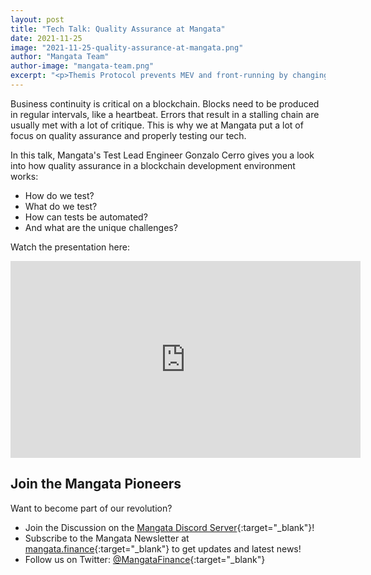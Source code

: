 ```yaml
---
layout: post
title: "Tech Talk: Quality Assurance at Mangata"
date: 2021-11-25
image: "2021-11-25-quality-assurance-at-mangata.png"
author: "Mangata Team"
author-image: "mangata-team.png"
excerpt: "<p>Themis Protocol prevents MEV and front-running by changing the way blocks for the blockchain are created. In this tech talk, Mangatas' Lead Rust Engineer, Mateusz Nowakowski, explains the solution and technical changes we had to made to block creation to implement our solution.</p>"
---
```


Business continuity is critical on a blockchain. Blocks need to be produced in regular intervals, like a heartbeat. Errors that result in a stalling chain are usually met with a lot of critique. This is why we at Mangata put a lot of focus on quality assurance and properly testing our tech.

In this talk, Mangata's Test Lead Engineer Gonzalo Cerro gives you a look into how quality assurance in a blockchain development environment works:
- How do we test?
- What do we test?
- How can tests be automated?
- And what are the unique challenges?

Watch the presentation here: 

<iframe width="560" height="315" src="https://www.youtube.com/embed/qU93H1DQObM" title="YouTube video player" frameborder="0" allow="accelerometer; autoplay; clipboard-write; encrypted-media; gyroscope; picture-in-picture" allowfullscreen></iframe>

## Join the Mangata Pioneers
Want to become part of our revolution?
* Join the Discussion on the [Mangata Discord Server](https://discord.gg/BAE7GFkax4){:target="\_blank"}!
* Subscribe to the Mangata Newsletter at [mangata.finance](https://mangata.finance){:target="\_blank"} to get updates and latest news!
* Follow us on Twitter: [@MangataFinance](https://twitter.com/MangataFinance){:target="\_blank"}

